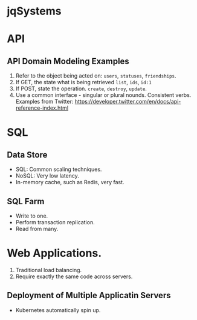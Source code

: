 # jqSystems



# API

## API Domain Modeling Examples
1. Refer to the object being acted on: `users`, `statuses`, `friendships`.
2. If GET, the state what is being retrieved `list`, `ids`, `id:1`
3. If POST, state the operation. `create`, `destroy`, `update`.
4. Use a common interface - singular or plural nounds. Consistent verbs.
<br> Examples from Twitter: https://developer.twitter.com/en/docs/api-reference-index.html


# SQL

## Data Store
* SQL: Common scaling techniques.
* NoSQL: Very low latency.
* In-memory cache, such as Redis, very fast.

## SQL Farm
* Write to one.
* Perform transaction replication.
* Read from many.



# Web Applications.
1. Traditional load balancing.
2. Require exactly the same code across servers.


## Deployment of Multiple Applicatin Servers
* Kubernetes automatically spin up. 
